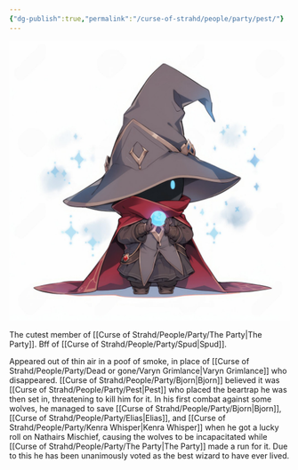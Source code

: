 ```yaml
---
{"dg-publish":true,"permalink":"/curse-of-strahd/people/party/pest/"}
---
```


![Pest.png|500](/img/user/Curse%20of%20Strahd/Images/Pest.png)

The cutest member of [[Curse of Strahd/People/Party/The Party\|The Party]].
Bff of [[Curse of Strahd/People/Party/Spud\|Spud]].

Appeared out of thin air in a poof of smoke, in place of [[Curse of Strahd/People/Party/Dead or gone/Varyn Grimlance\|Varyn Grimlance]] who disappeared.
[[Curse of Strahd/People/Party/Bjorn\|Bjorn]] believed it was [[Curse of Strahd/People/Party/Pest\|Pest]] who placed the beartrap he was then set in, threatening to kill him for it.
In his first combat against some wolves, he managed to save [[Curse of Strahd/People/Party/Bjorn\|Bjorn]], [[Curse of Strahd/People/Party/Elias\|Elias]], and [[Curse of Strahd/People/Party/Kenra Whisper\|Kenra Whisper]] when he got a lucky roll on Nathairs Mischief, causing the wolves to be incapacitated while [[Curse of Strahd/People/Party/The Party\|The Party]] made a run for it. Due to this he has been unanimously voted as the best wizard to have ever lived.